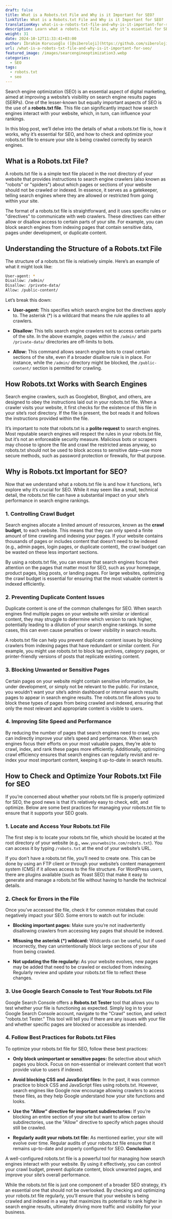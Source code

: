 ```yaml
---
draft: false
title: What is a Robots.txt File and Why is it Important for SEO?
linkTitle: What is a Robots.txt File and Why is it Important for SEO?
translationKey: what-is-a-robots-txt-file-and-why-is-it-important-for-seo
description: Learn what a robots.txt file is, why it’s essential for SEO, and how to check and optimize your robots.txt file.
weight: 31
date: 2024-10-12T11:33:41+03:00
author: İbrahim Korucuoğlu ([@siberoloji](https://github.com/siberoloji))
url: /what-is-a-robots-txt-file-and-why-is-it-important-for-seo/
featured_image: /images/searcengineoptimization3.webp
categories:
  - SEO
tags:
  - robots.txt
  - seo
---
```

Search engine optimization (SEO) is an essential aspect of digital marketing, aimed at improving a website’s visibility on search engine results pages (SERPs). One of the lesser-known but equally important aspects of SEO is the use of a **robots.txt file**. This file can significantly impact how search engines interact with your website, which, in turn, can influence your rankings.

In this blog post, we’ll delve into the details of what a robots.txt file is, how it works, why it’s essential for SEO, and how to check and optimize your robots.txt file to ensure your site is being crawled correctly by search engines.

## **What is a Robots.txt File?**

A robots.txt file is a simple text file placed in the root directory of your website that provides instructions to search engine crawlers (also known as "robots" or "spiders") about which pages or sections of your website should not be crawled or indexed. In essence, it serves as a gatekeeper, telling search engines where they are allowed or restricted from going within your site.

The format of a robots.txt file is straightforward, and it uses specific rules or "directives" to communicate with web crawlers. These directives can either allow or disallow access to certain parts of your site. For example, you can block search engines from indexing pages that contain sensitive data, pages under development, or duplicate content.

## **Understanding the Structure of a Robots.txt File**

The structure of a robots.txt file is relatively simple. Here’s an example of what it might look like:

```bash
User-agent: *
Disallow: /admin/
Disallow: /private-data/
Allow: /public-content/
```

Let’s break this down:

* **User-agent:** This specifies which search engine bot the directives apply to. The asterisk (*) is a wildcard that means the rule applies to all crawlers.

* **Disallow:** This tells search engine crawlers not to access certain parts of the site. In the above example, pages within the `/admin/` and `/private-data/` directories are off-limits to bots.

* **Allow:** This command allows search engine bots to crawl certain sections of the site, even if a broader disallow rule is in place. For instance, while the `/admin/` directory might be blocked, the `/public-content/` section is permitted for crawling.

## **How Robots.txt Works with Search Engines**

Search engine crawlers, such as Googlebot, Bingbot, and others, are designed to obey the instructions laid out in your robots.txt file. When a crawler visits your website, it first checks for the existence of this file in your site’s root directory. If the file is present, the bot reads it and follows the instructions provided within the file.

It’s important to note that robots.txt is a **polite request** to search engines. Most reputable search engines will respect the rules in your robots.txt file, but it’s not an enforceable security measure. Malicious bots or scrapers may choose to ignore the file and crawl the restricted areas anyway, so robots.txt should not be used to block access to sensitive data—use more secure methods, such as password protection or firewalls, for that purpose.

## **Why is Robots.txt Important for SEO?**

Now that we understand what a robots.txt file is and how it functions, let’s explore why it’s crucial for SEO. While it may seem like a small, technical detail, the robots.txt file can have a substantial impact on your site’s performance in search engine rankings.

### **1. Controlling Crawl Budget**

Search engines allocate a limited amount of resources, known as the **crawl budget**, to each website. This means that they can only spend a finite amount of time crawling and indexing your pages. If your website contains thousands of pages or includes content that doesn’t need to be indexed (e.g., admin pages, login pages, or duplicate content), the crawl budget can be wasted on these less important sections.

By using a robots.txt file, you can ensure that search engines focus their attention on the pages that matter most for SEO, such as your homepage, product pages, blog posts, or landing pages. For large websites, optimizing the crawl budget is essential for ensuring that the most valuable content is indexed efficiently.

### **2. Preventing Duplicate Content Issues**

Duplicate content is one of the common challenges for SEO. When search engines find multiple pages on your website with similar or identical content, they may struggle to determine which version to rank higher, potentially leading to a dilution of your search engine rankings. In some cases, this can even cause penalties or lower visibility in search results.

A robots.txt file can help you prevent duplicate content issues by blocking crawlers from indexing pages that have redundant or similar content. For example, you might use robots.txt to block tag archives, category pages, or printer-friendly versions of posts that replicate existing content.

### **3. Blocking Unwanted or Sensitive Pages**

Certain pages on your website might contain sensitive information, be under development, or simply not be relevant to the public. For instance, you wouldn’t want your site’s admin dashboard or internal search results pages to appear in search engine results. The robots.txt file allows you to block these types of pages from being crawled and indexed, ensuring that only the most relevant and appropriate content is visible to users.

### **4. Improving Site Speed and Performance**

By reducing the number of pages that search engines need to crawl, you can indirectly improve your site’s speed and performance. When search engines focus their efforts on your most valuable pages, they’re able to crawl, index, and rank these pages more efficiently. Additionally, optimizing crawl efficiency ensures that search engines can regularly revisit and re-index your most important content, keeping it up-to-date in search results.

## **How to Check and Optimize Your Robots.txt File for SEO**

If you’re concerned about whether your robots.txt file is properly optimized for SEO, the good news is that it’s relatively easy to check, edit, and optimize. Below are some best practices for managing your robots.txt file to ensure that it supports your SEO goals.

### **1. Locate and Access Your Robots.txt File**

The first step is to locate your robots.txt file, which should be located at the root directory of your website (e.g., `www.yourwebsite.com/robots.txt`). You can access it by typing `/robots.txt` at the end of your website’s URL.

If you don’t have a robots.txt file, you’ll need to create one. This can be done by using an FTP client or through your website’s content management system (CMS) if it allows access to the file structure. For WordPress users, there are plugins available (such as Yoast SEO) that make it easy to generate and manage a robots.txt file without having to handle the technical details.

### **2. Check for Errors in the File**

Once you’ve accessed the file, check it for common mistakes that could negatively impact your SEO. Some errors to watch out for include:

* **Blocking important pages:** Make sure you’re not inadvertently disallowing crawlers from accessing key pages that should be indexed.

* **Misusing the asterisk (*) wildcard:** Wildcards can be useful, but if used incorrectly, they can unintentionally block large sections of your site from being crawled.

* **Not updating the file regularly:** As your website evolves, new pages may be added that need to be crawled or excluded from indexing. Regularly review and update your robots.txt file to reflect these changes.

### **3. Use Google Search Console to Test Your Robots.txt File**

Google Search Console offers a **Robots.txt Tester** tool that allows you to test whether your file is functioning as expected. Simply log in to your Google Search Console account, navigate to the "Crawl" section, and select "robots.txt Tester." This tool will tell you if there are any issues with your file and whether specific pages are blocked or accessible as intended.

### **4. Follow Best Practices for Robots.txt Files**

To optimize your robots.txt file for SEO, follow these best practices:

* **Only block unimportant or sensitive pages:** Be selective about which pages you block. Focus on non-essential or irrelevant content that won’t provide value to users if indexed.

* **Avoid blocking CSS and JavaScript files:** In the past, it was common practice to block CSS and JavaScript files using robots.txt. However, search engines like Google now encourage allowing crawlers to access these files, as they help Google understand how your site functions and looks.

* **Use the "Allow" directive for important subdirectories:** If you’re blocking an entire section of your site but want to allow certain subdirectories, use the "Allow" directive to specify which pages should still be crawled.

* **Regularly audit your robots.txt file:** As mentioned earlier, your site will evolve over time. Regular audits of your robots.txt file ensure that it remains up-to-date and properly configured for SEO.
**Conclusion**

A well-configured robots.txt file is a powerful tool for managing how search engines interact with your website. By using it effectively, you can control your crawl budget, prevent duplicate content, block unwanted pages, and improve your site’s overall performance.

While the robots.txt file is just one component of a broader SEO strategy, it’s an essential one that should not be overlooked. By checking and optimizing your robots.txt file regularly, you’ll ensure that your website is being crawled and indexed in a way that maximizes its potential to rank higher in search engine results, ultimately driving more traffic and visibility for your business.
